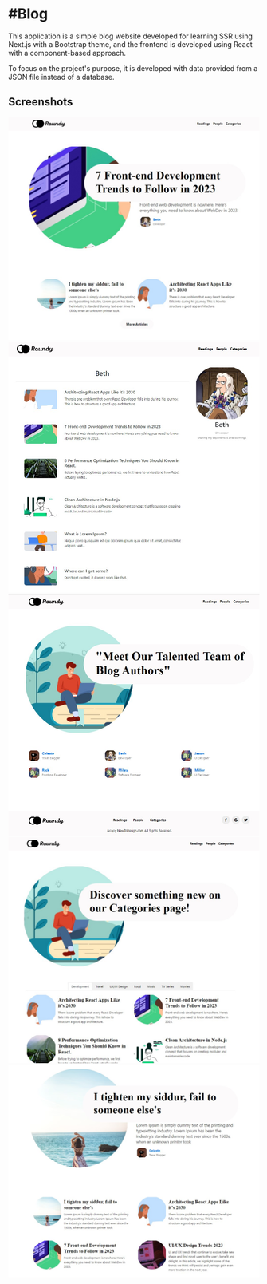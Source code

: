 # #Blog

This application is a simple blog website developed for learning SSR using Next.js with a Bootstrap theme, and the frontend is developed using React with a component-based approach.

To focus on the project's purpose, it is developed with data provided from a JSON file instead of a database.

## Screenshots

![home](./screenshots/home.jpg)
![profile](./screenshots/profile.jpg)
![bloggers](./screenshots/bloggers.jpg)
![categories](./screenshots/categories.jpg)
![posts](./screenshots/posts.jpg)

